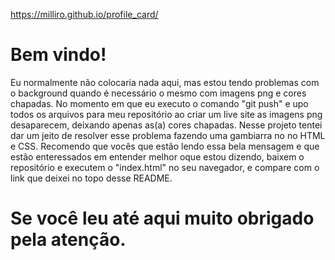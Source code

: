 https://milliro.github.io/profile_card/

# Bem vindo!

Eu normalmente não colocaria nada aqui, mas estou tendo problemas com o background quando é necessário o mesmo com imagens png e cores chapadas. No momento em que eu executo o comando "git push" e upo todos os arquivos para meu repositório ao criar um live site as imagens png desaparecem, deixando apenas as(a) cores chapadas.
Nesse projeto tentei dar um jeito de resolver esse problema fazendo uma gambiarra no no HTML e CSS. Recomendo que vocês que estão lendo essa bela mensagem e que estão enteressados em entender melhor oque estou dizendo, baixem o repositório e executem o "index.html" no seu navegador, e compare com o link que deixei no topo desse README.

# Se você leu até aqui muito obrigado pela atenção.




